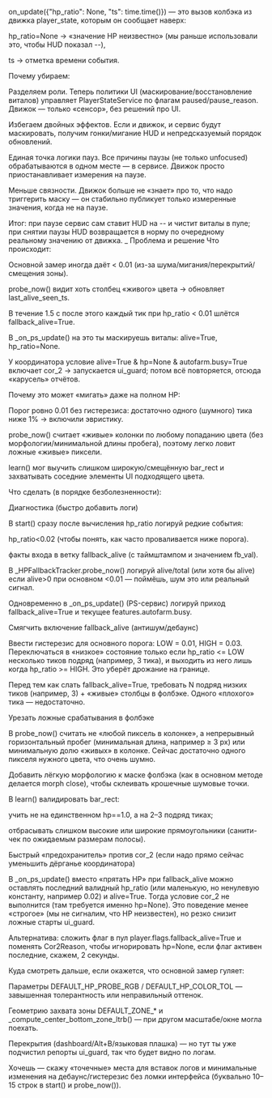 on_update({"hp_ratio": None, "ts": time.time()}) — это вызов колбэка из движка player_state, которым он сообщает наверх:

hp_ratio=None → «значение HP неизвестно» (мы раньше использовали это, чтобы HUD показал --),

ts → отметка времени события.

Почему убираем:

Разделяем роли. Теперь политики UI (маскирование/восстановление виталов) управляет PlayerStateService по флагам paused/pause_reason. Движок — только «сенсор», без решений про UI.

Избегаем двойных эффектов. Если и движок, и сервис будут маскировать, получим гонки/мигание HUD и непредсказуемый порядок обновлений.

Единая точка логики пауз. Все причины паузы (не только unfocused) обрабатываются в одном месте — в сервисе. Движок просто приостанавливает измерения на паузе.

Меньше связности. Движок больше не «знает» про то, что надо триггерить маску — он стабильно публикует только измеренные значения, когда не на паузе.

Итог: при паузе сервис сам ставит HUD на -- и чистит виталы в пуле; при снятии паузы HUD возвращается в норму по очередному реальному значению от движка.
_
Проблема и решение
Что происходит:

Основной замер иногда даёт < 0.01 (из-за шума/мигания/перекрытий/смещения зоны).

probe_now() видит хоть столбец «живого» цвета → обновляет last_alive_seen_ts.

В течение 1.5 c после этого каждый тик при hp_ratio < 0.01 шлётся fallback_alive=True.

В _on_ps_update() на это ты маскируешь виталы: alive=True, hp_ratio=None.

У координатора условие alive=True & hp=None & autofarm.busy=True включает cor_2 → запускается ui_guard; потом всё повторяется, отсюда «карусель» отчётов.

Почему это может «мигать» даже на полном HP:

Порог ровно 0.01 без гистерезиса: достаточно одного (шумного) тика ниже 1% → включили эвристику.

probe_now() считает «живые» колонки по любому попаданию цвета (без морфологии/минимальной длины пробега), поэтому легко ловит ложные «живые» пиксели.

learn() мог выучить слишком широкую/смещённую bar_rect и захватывать соседние элементы UI подходящего цвета.

Что сделать (в порядке безболезненности):

Диагностика (быстро добавить логи)

В start() сразу после вычисления hp_ratio логируй редкие события:

hp_ratio<0.02 (чтобы понять, как часто проваливается ниже порога).

факты входа в ветку fallback_alive (с таймштампом и значением fb_val).

В _HPFallbackTracker.probe_now() логируй alive/total (или хотя бы alive) если alive>0 при основном <0.01 — поймёшь, шум это или реальный сигнал.

Одновременно в _on_ps_update() (PS-сервис) логируй приход fallback_alive=True и текущее features.autofarm.busy.

Смягчить включение fallback_alive (антишум/дебаунс)

Ввести гистерезис для основного порога:
LOW = 0.01, HIGH = 0.03.
Переключаться в «низкое» состояние только если hp_ratio <= LOW несколько тиков подряд (например, 3 тика), и выходить из него лишь когда hp_ratio >= HIGH. Это уберёт дрожание на границе.

Перед тем как слать fallback_alive=True, требовать N подряд низких тиков (например, 3) + «живые» столбцы в фолбэке. Одного «плохого» тика — недостаточно.

Урезать ложные срабатывания в фолбэке

В probe_now() считать не «любой пиксель в колонке», а непрерывный горизонтальный пробег (минимальная длина, например ≥ 3 px) или минимальную долю «живых» в колонке. Сейчас достаточно одного пикселя нужного цвета, что очень шумно.

Добавить лёгкую морфологию к маске фолбэка (как в основном методе делается morph close), чтобы склеивать крошечные шумовые точки.

В learn() валидировать bar_rect:

учить не на единственном hp==1.0, а на 2–3 подряд тиках;

отбрасывать слишком высокие или широкие прямоугольники (санити-чек по ожидаемым размерам полосы).

Быстрый «предохранитель» против cor_2 (если надо прямо сейчас уменьшить дёрганье координатора)

В _on_ps_update() вместо «прятать HP» при fallback_alive можно оставлять последний валидный hp_ratio (или маленькую, но ненулевую константу, например 0.02) и alive=True. Тогда условие cor_2 не выполнится (там требуется именно hp=None). Это поведение менее «строгое» (мы не сигналим, что HP неизвестен), но резко снизит ложные старты ui_guard.

Альтернатива: сложить флаг в пул player.flags.fallback_alive=True и поменять Cor2Reason, чтобы игнорировать hp=None, если флаг активен последние, скажем, 2 секунды.

Куда смотреть дальше, если окажется, что основной замер гуляет:

Параметры DEFAULT_HP_PROBE_RGB / DEFAULT_HP_COLOR_TOL — завышенная толерантность или неправильный оттенок.

Геометрию захвата зоны DEFAULT_ZONE_* и _compute_center_bottom_zone_ltrb() — при другом масштабе/окне могла поехать.

Перекрытия (dashboard/Alt+B/языковая плашка) — но тут ты уже подчистил репорты ui_guard, так что будет видно по логам.

Хочешь — скажу «точечные» места для вставок логов и минимальные изменения на дебаунс/гистерезис без ломки интерфейса (буквально 10–15 строк в start() и probe_now()).